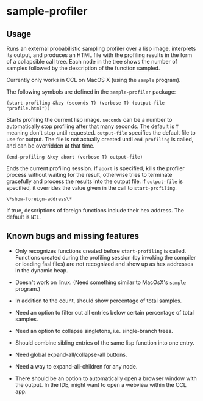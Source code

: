 # sample-profiler

## Usage

Runs an external probabilistic sampling profiler over a lisp image, interprets
its output, and produces an HTML file with the profiling results in the
form of a collapsible call tree.  Each node in the tree shows the number of samples
followed by the description of the function sampled.

Currently only works in CCL on MacOS X (using the `sample` program).

The following symbols are defined in the `sample-profiler` package:

`(start-profiling &key (seconds T) (verbose T) (output-file "profile.html"))`

Starts profiling the current lisp image.  `seconds` can be a number to automatically stop profiling after that many seconds.  The default is `T` meaning don't stop until requested.  `output-file` specifies the default file to use for output.  The file is not actually created until `end-profiling` is called, and can be overridden at that time.

`(end-profiling &key abort (verbose T) output-file)`

Ends the current profiling session.  If `abort` is specified, kills the profiler process without waiting for the result, otherwise tries to terminate gracefully and process the results into the output file.  if `output-file` is specified, it overrides the value given in the call to `start-profiling`.


`\*show-foreign-address\*`

If true, descriptions of foreign functions include their hex address.  The default is `NIL`.


## Known bugs and missing features

* Only recognizes functions created before `start-profiling` is called.  Functions created during the profiling session (by invoking the compiler or loading fasl files) are not recognized and show up as hex addresses in the dynamic heap.

* Doesn't work on linux. (Need something similar to MacOsX's `sample` program.)

* In addition to the count, should show percentage of total samples.

* Need an option to filter out all entries below certain percentage of total samples.

* Need an option to collapse singletons, i.e. single-branch trees.

* Should combine sibling entries of the same lisp function into one entry.

* Need global expand-all/collapse-all buttons.

* Need a way to expand-all-children for any node.

* There should be an option to automatically open a browser window with the output.  In the IDE, might want to open a webview within the CCL app.


